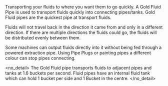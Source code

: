 <lore>
Transporting your fluids to where you want them to go quickly.
</lore>
<no_lore>
A Gold Fluid Pipe is used to transport fluids quickly into connecting pipes/tanks.
</no_lore>

<recipes stack="buildcrafttransport:pipe_fluids_gold_colorless"/>

<chapter name="Pipe Mechanics"/>
Gold Fluid pipes are the quickest pipe at transport fluids.

Fluids will not travel back in the direction it came from and only in a different direction.
If there are multiple directions the fluids could go, the fluids will be distributed evenly between them.

Some machines can output fluids directly into it without being fed through a powered extraction pipe.
Using Pipe Plugs or painting pipes a different colour can stop pipes connecting.

<no_detail>
The Gold Fluid pipe transports fluids to adjacent pipes and tanks at 1.6 buckets per second.
Fluid pipes have an internal fluid tank which can hold 1 bucket per side and 1 Bucket in the centre.
</no_detail>

<usages stack="buildcrafttransport:pipe_fluids_gold_colorless"/>